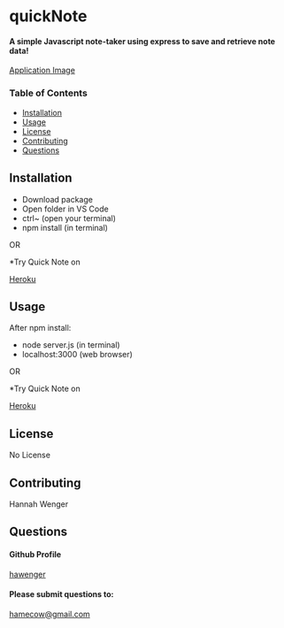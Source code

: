 # quickNote
#### A simple Javascript note-taker using express to save and retrieve note data!

[Application Image](https://github.com/hawenger/quickNote/issues/1#issue-702998402)

### Table of Contents
* [Installation](##Installation)
* [Usage](##Usage)
* [License](##License)
* [Contributing](##Contributing)
* [Questions](##Questions)

## Installation
* Download package 
* Open folder in VS Code 
* ctrl~ (open your terminal) 
* npm install (in terminal)

OR

*Try Quick Note on 

[Heroku](https://warm-river-71685.herokuapp.com/)

## Usage
After npm install: 
* node server.js (in terminal)
* localhost:3000 (web browser)

OR

*Try Quick Note on

[Heroku](https://warm-river-71685.herokuapp.com/)
        
## License
No License

## Contributing
Hannah Wenger
        
## Questions
#### Github Profile
[hawenger](https://github.com/hawenger)
#### Please submit questions to:
<hamecow@gmail.com>

